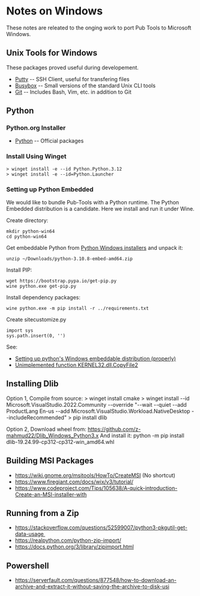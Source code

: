 # Notes on Windows

These notes are releated to the onging work to port Pub Tools to Microsoft Windows.

## Unix Tools for Windows

These packages proved useful during developement.

* [Putty](https://www.putty.org/) -- SSH Client, useful for transfering files
* [Busybox](https://frippery.org/busybox/) -- Small versions of the standard Unix CLI tools
* [Git](https://git-scm.com/download/win) -- Includes Bash, Vim, etc. in addition to Git

## Python

### Python.org Installer

* [Python](https://www.python.org/downloads/windows/) -- Official packages

### Install Using Winget

    > winget install -e --id Python.Python.3.12
    > winget install -e --id=Python.Launcher

### Setting up Python Embedded

We would like to bundle Pub-Tools with a Python runtime. The
Python Embedded distribution is a candidate. Here we install
and run it under Wine.

Create directory:

    mkdir python-win64
    cd python-win64

Get embeddable Python from [Python Windows installers](https://www.python.org/downloads/windows/)
and unpack it:

    unzip ~/Downloads/python-3.10.8-embed-amd64.zip

Install PIP:

    wget https://bootstrap.pypa.io/get-pip.py
    wine python.exe get-pip.py

Install dependency packages:

    wine python.exe -m pip install -r ../requirements.txt

Create sitecustomize.py

    import sys
    sys.path.insert(0, '')

See:

* [Setting up python's Windows embeddable distribution (properly)](https://dev.to/fpim/setting-up-python-s-windows-embeddable-distribution-properly-1081)
* [Unimplemented function KERNEL32.dll.CopyFile2](https://forum.winehq.org/viewtopic.php?t=39119)

## Installing Dlib

Option 1, Compile from source:
    > winget install cmake
    > winget install --id Microsoft.VisualStudio.2022.Community --override "--wait --quiet --add ProductLang En-us --add Microsoft.VisualStudio.Workload.NativeDesktop --includeRecommended"
    > pip install dlib

Option 2, Download wheel from:
	https://github.com/z-mahmud22/Dlib_Windows_Python3.x
And install it:
    python -m pip install dlib-19.24.99-cp312-cp312-win_amd64.whl

## Building MSI Packages

* https://wiki.gnome.org/msitools/HowTo/CreateMSI (No shortcut)
* https://www.firegiant.com/docs/wix/v3/tutorial/
* https://www.codeproject.com/Tips/105638/A-quick-introduction-Create-an-MSI-installer-with

## Running from a Zip

* https://stackoverflow.com/questions/52599007/python3-pkgutil-get-data-usage 
* https://realpython.com/python-zip-import/
* https://docs.python.org/3/library/zipimport.html

## Powershell

* https://serverfault.com/questions/877548/how-to-download-an-archive-and-extract-it-without-saving-the-archive-to-disk-usi
